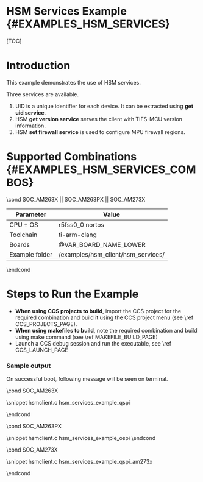 #  HSM Services Example {#EXAMPLES_HSM_SERVICES}

[TOC]

# Introduction

This example demonstrates the use of HSM services.

Three services are available.
1. UID is a unique identifier for each device. It can be extracted  using **get uid service**.
2. HSM **get version service** serves the client with TIFS-MCU version information.
3. HSM **set firewall service** is used to configure MPU firewall regions.

# Supported Combinations {#EXAMPLES_HSM_SERVICES_COMBOS}

\cond SOC_AM263X || SOC_AM263PX || SOC_AM273X

 Parameter             | Value
 ----------------------|-----------
 CPU + OS              | r5fss0_0 nortos
 Toolchain             | ti-arm-clang
 Boards                | @VAR_BOARD_NAME_LOWER
 Example folder        | /examples/hsm_client/hsm_services/

\endcond

# Steps to Run the Example

- **When using CCS projects to build**, import the CCS project for the required combination
  and build it using the CCS project menu (see \ref CCS_PROJECTS_PAGE).
- **When using makefiles to build**, note the required combination and build using
  make command (see \ref MAKEFILE_BUILD_PAGE)
- Launch a CCS debug session and run the executable, see \ref CCS_LAUNCH_PAGE

### Sample output

On successful boot, following message will be seen on terminal.

\cond SOC_AM263X

\snippet hsmclient.c hsm_services_example_qspi

\endcond

\cond SOC_AM263PX

\snippet hsmclient.c hsm_services_example_ospi
\endcond

\cond SOC_AM273X

\snippet hsmclient.c hsm_services_example_qspi_am273x

\endcond

